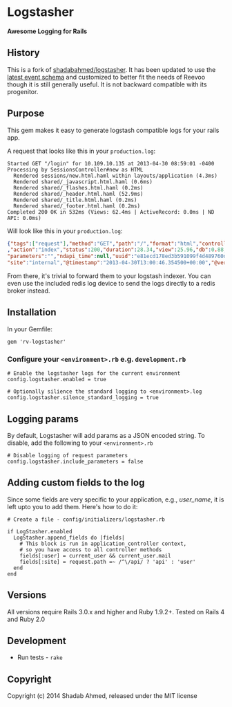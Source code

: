 # Logstasher

**Awesome Logging for Rails**

## History

This is a fork of
[shadabahmed/logstasher](https://github.com/shadabahmed/logstasher). It has
been updated to use the [latest event
schema](https://logstash.jira.com/browse/LOGSTASH-675) and customized to better
fit the needs of Reevoo though it is still generally useful. It is not
backward compatible with its progenitor.

## Purpose

This gem makes it easy to generate logstash compatible logs for your rails app.

A request that looks like this in your `production.log`:
```text
Started GET "/login" for 10.109.10.135 at 2013-04-30 08:59:01 -0400
Processing by SessionsController#new as HTML
  Rendered sessions/new.html.haml within layouts/application (4.3ms)
  Rendered shared/_javascript.html.haml (0.6ms)
  Rendered shared/_flashes.html.haml (0.2ms)
  Rendered shared/_header.html.haml (52.9ms)
  Rendered shared/_title.html.haml (0.2ms)
  Rendered shared/_footer.html.haml (0.2ms)
Completed 200 OK in 532ms (Views: 62.4ms | ActiveRecord: 0.0ms | ND API: 0.0ms)
```

Will look like this in your `production.log`:
```json
{"tags":["request"],"method":"GET","path":"/","format":"html","controller":"file_servers"
,"action":"index","status":200,"duration":28.34,"view":25.96,"db":0.88,"ip":"127.0.0.1","route":"file_servers#index",
"parameters":"","ndapi_time":null,"uuid":"e81ecd178ed3b591099f4d489760dfb6","user":"shadab_ahmed@abc.com",
"site":"internal","@timestamp":"2013-04-30T13:00:46.354500+00:00","@version":"1"}
```

From there, it's trivial to forward them to your logstash indexer. You can even
use the included redis log device to send the logs directly to a redis broker
instead.

## Installation

In your Gemfile:

    gem 'rv-logstasher'

### Configure your `<environment>.rb` e.g. `development.rb`

    # Enable the logstasher logs for the current environment
    config.logstasher.enabled = true

    # Optionally silience the standard logging to <environment>.log
    config.logstasher.silence_standard_logging = true

## Logging params

By default, Logstasher will add params as a JSON encoded string. To disable,
add the following to your `<environment>.rb`

    # Disable logging of request parameters
    config.logstasher.include_parameters = false

## Adding custom fields to the log

Since some fields are very specific to your application, e.g., *user_name*,
it is left upto you to add them. Here's how to do it:

    # Create a file - config/initializers/logstasher.rb

    if LogStasher.enabled
      LogStasher.append_fields do |fields|
        # This block is run in application_controller context,
        # so you have access to all controller methods
        fields[:user] = current_user && current_user.mail
        fields[:site] = request.path =~ /^\/api/ ? 'api' : 'user'
      end
    end

## Versions
All versions require Rails 3.0.x and higher and Ruby 1.9.2+. Tested on Rails 4
and Ruby 2.0

## Development
 - Run tests - `rake`

## Copyright

Copyright (c) 2014 Shadab Ahmed, released under the MIT license

